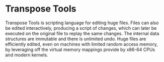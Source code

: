 
<!--

Copyright (c) 2025 Commonwealth of Australia

Permission to use, copy, modify, and/or distribute this software for any
purpose with or without fee is hereby granted, provided that the above
copyright notice and this permission notice appear in all copies.

THE SOFTWARE IS PROVIDED "AS IS" AND THE AUTHOR DISCLAIMS ALL WARRANTIES
WITH REGARD TO THIS SOFTWARE INCLUDING ALL IMPLIED WARRANTIES OF
MERCHANTABILITY AND FITNESS. IN NO EVENT SHALL THE AUTHOR BE LIABLE FOR
ANY SPECIAL, DIRECT, INDIRECT, OR CONSEQUENTIAL DAMAGES OR ANY DAMAGES
WHATSOEVER RESULTING FROM LOSS OF USE, DATA OR PROFITS, WHETHER IN AN
ACTION OF CONTRACT, NEGLIGENCE OR OTHER TORTIOUS ACTION, ARISING OUT OF
OR IN CONNECTION WITH THE USE OR PERFORMANCE OF THIS SOFTWARE.

-->

Transpose Tools
===============

Transpose Tools is scripting language for editing huge files. Files can also be
edited interactively, producing a script of changes, which can later be
executed on the original file to replay the same changes. The internal data
structures are immutable and there is unlimited undo. Huge files are
efficiently edited, even on machines with limited random access memory, by
leveraging off the virtual memory mappings provide by x86-64 CPUs and modern
kernels.
